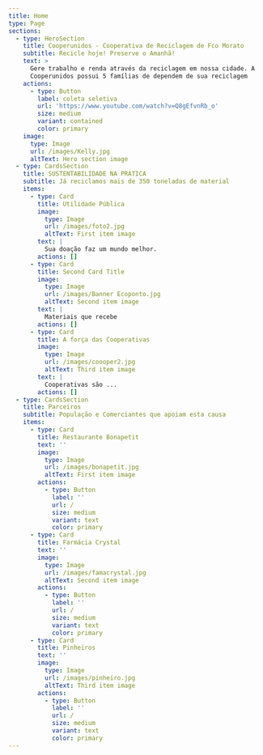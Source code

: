 ```yaml
---
title: Home
type: Page
sections:
  - type: HeroSection
    title: Cooperunidos - Cooperativa de Reciclagem de Fco Morato
    subtitle: Recicle hoje! Preserve o Amanhã!
    text: >
      Gere trabalho e renda através da reciclagem em nossa cidade. A
      Cooperunidos possui 5 famílias de dependem de sua reciclagem
    actions:
      - type: Button
        label: coleta seletiva
        url: 'https://www.youtube.com/watch?v=Q8gEfvnRb_o'
        size: medium
        variant: contained
        color: primary
    image:
      type: Image
      url: /images/Kelly.jpg
      altText: Hero section image
  - type: CardsSection
    title: SUSTENTABILIDADE NA PRÁTICA
    subtitle: Já reciclamos mais de 350 toneladas de material
    items:
      - type: Card
        title: Utilidade Pública
        image:
          type: Image
          url: /images/foto2.jpg
          altText: First item image
        text: |
          Sua doação faz um mundo melhor. 
        actions: []
      - type: Card
        title: Second Card Title
        image:
          type: Image
          url: /images/Banner Ecoponto.jpg
          altText: Second item image
        text: |
          Materiais que recebe
        actions: []
      - type: Card
        title: A força das Cooperativas
        image:
          type: Image
          url: /images/coooper2.jpg
          altText: Third item image
        text: |
          Cooperativas são ...
        actions: []
  - type: CardsSection
    title: Parceiros
    subtitle: População e Comerciantes que apoiam esta causa
    items:
      - type: Card
        title: Restaurante Bonapetit
        text: ''
        image:
          type: Image
          url: /images/bonapetit.jpg
          altText: First item image
        actions:
          - type: Button
            label: ''
            url: /
            size: medium
            variant: text
            color: primary
      - type: Card
        title: Farmácia Crystal
        text: ''
        image:
          type: Image
          url: /images/famacrystal.jpg
          altText: Second item image
        actions:
          - type: Button
            label: ''
            url: /
            size: medium
            variant: text
            color: primary
      - type: Card
        title: Pinheiros
        text: ''
        image:
          type: Image
          url: /images/pinheiro.jpg
          altText: Third item image
        actions:
          - type: Button
            label: ''
            url: /
            size: medium
            variant: text
            color: primary
---
```

